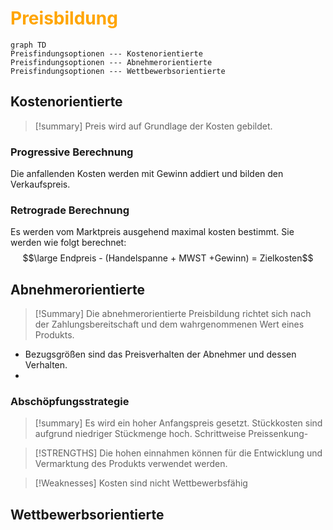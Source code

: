# <font color = "orange">Preisbildung</font>

``` mermaid 
graph TD
Preisfindungsoptionen --- Kostenorientierte
Preisfindungsoptionen --- Abnehmerorientierte
Preisfindungsoptionen --- Wettbewerbsorientierte
```

## Kostenorientierte
>[!summary]
>Preis wird auf Grundlage der Kosten gebildet.
### Progressive Berechnung
Die anfallenden Kosten werden mit Gewinn addiert und bilden den Verkaufspreis.  
### Retrograde Berechnung 
Es werden vom Marktpreis ausgehend maximal kosten bestimmt. 
Sie werden wie folgt berechnet:
$$\large Endpreis - (Handelspanne + MWST +Gewinn) = Zielkosten$$
## Abnehmerorientierte
>[!Summary]
>Die abnehmerorientierte Preisbildung richtet sich nach der Zahlungsbereitschaft und dem wahrgenommenen Wert eines Produkts.
- Bezugsgrößen sind das Preisverhalten der Abnehmer und dessen Verhalten.
- 
### Abschöpfungsstrategie
>[!summary]
>Es wird ein hoher Anfangspreis gesetzt.
>Stückkosten sind aufgrund niedriger Stückmenge hoch.
>Schrittweise Preissenkung-

>[!STRENGTHS]
>Die hohen einnahmen können für die Entwicklung und Vermarktung des Produkts verwendet werden.

>[!Weaknesses]
>Kosten sind nicht Wettbewerbsfähig


## Wettbewerbsorientierte



